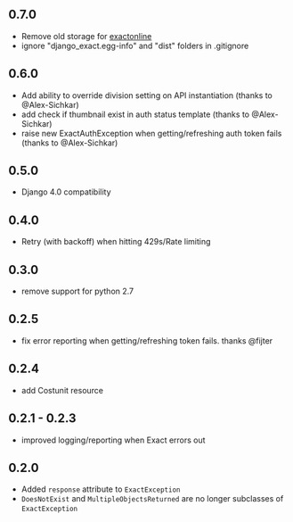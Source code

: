 0.7.0
-----
* Remove old storage for [exactonline](https://github.com/ossobv/exactonline)
* ignore "django_exact.egg-info" and "dist" folders in .gitignore

0.6.0
-----
* Add ability to override division setting on API instantiation (thanks to @Alex-Sichkar)
* add check if thumbnail exist in auth status template (thanks to @Alex-Sichkar)
* raise new ExactAuthException when getting/refreshing auth token fails (thanks to @Alex-Sichkar)

0.5.0
-----
* Django 4.0 compatibility

0.4.0
-----
* Retry (with backoff) when hitting 429s/Rate limiting

0.3.0
-----
* remove support for python 2.7

0.2.5
-----
* fix error reporting when getting/refreshing token fails. thanks @fijter

0.2.4
-----
* add Costunit resource

0.2.1 - 0.2.3
-------------
* improved logging/reporting when Exact errors out

0.2.0
-----
* Added `response` attribute to `ExactException`
* `DoesNotExist` and `MultipleObjectsReturned` are no longer subclasses of `ExactException`

